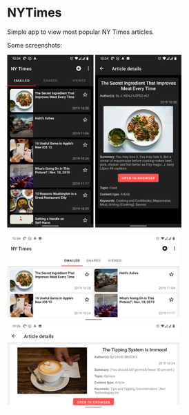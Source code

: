 # NYTimes
Simple app to view most popular NY Times articles.

Some screenshots:

<img src="https://github.com/Mizhek/NYTimes/blob/master/screenshots/scr%20(1).png" alt="" width="200"/> <img src="https://github.com/Mizhek/NYTimes/blob/master/screenshots/scr%20(2).png" alt="" width="200"/>

<img src="https://github.com/Mizhek/NYTimes/blob/master/screenshots/scr%20(3).png" alt="" height="200"/>
<img src="https://github.com/Mizhek/NYTimes/blob/master/screenshots/scr%20(4).png" alt="" height="200"/>
